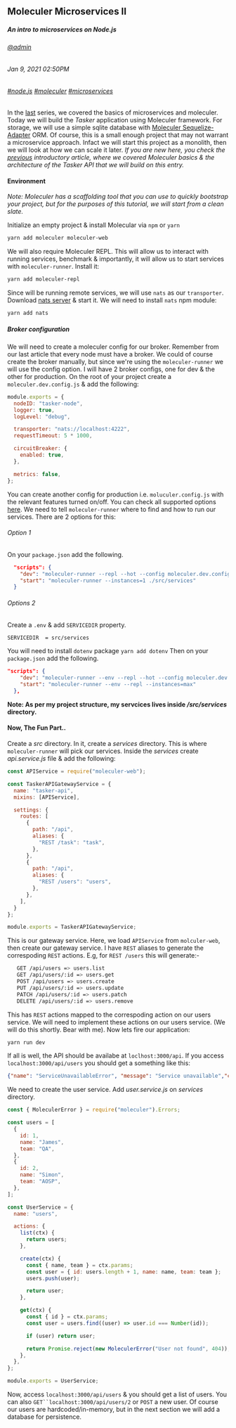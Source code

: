 ## Moleculer Microservices II
##### *An intro to microservices on Node.js*
###### [@admin](/whoami)
###### Jan 9, 2021 02:50PM
###### [#node.js]() [#moleculer]() [#microservices]()

In the [last](/blog/moleculer-microservices-i) series, we covered the basics of microservices and moleculer. Today we will build the *Tasker* application using Moleculer framework. For storage, we will use a simple sqlite database with [Moleculer Sequelize-Adapter](https://www.npmjs.com/package/moleculer-db-adapter-sequelize) ORM. Of course, this is a small enough project that may not warrant a microservice approach. Infact we will start this project as a monolith, then we will look at how we can scale it later.
*If you are new here, you check the [previous](/blog/moleculer-microservices-i) introductory article, where we covered Moleculer basics &amp; the architecture of the *Tasker* API that we will build on this entry.*

#### Environment

*Note: Moleculer has a scaffolding tool that you can use to quickly bootstrap your project, but for the purposes of this tutorial, we will start from a clean slate.*

Initialize an empty project &amp; install Molecular via `npm` or `yarn`

```sh
yarn add moleculer moleculer-web
```

We will also require Moleculer REPL. This will allow us to interact with running services, benchmark &amp; importantly, it will allow us to start services with `moleculer-runner`. Install it:

```sh
yarn add moleculer-repl
```
Since will be running remote services, we will use `nats` as our `transporter`. Download [nats server](https://nats.io/) &amp; start it. We will need to install `nats` npm module:

```sh
yarn add nats
```


##### Broker configuration

We will need to create a moleculer config for our broker. Remember from our last article that every node must have a broker. We could of course create the broker manually, but since we're using the `moleculer-runner` we will use the config option. I will have 2 broker configs, one for dev &amp; the other for production. On the root of your project create a `moleculer.dev.config.js` &amp; add the following:

```js
module.exports = {
  nodeID: "tasker-node",
  logger: true,
  logLevel: "debug",

  transporter: "nats://localhost:4222",
  requestTimeout: 5 * 1000,

  circuitBreaker: {
    enabled: true,
  },

  metrics: false,
};
```

You can create another config for production i.e. `moluculer.config.js` with the relevant features turned on/off. You can check all supported options [here](https://moleculer.services/docs/0.14/configuration.html).
We need to tell `moleculer-runner` where to find and how to run our services. There are 2 options for this:

###### Option 1

On your `package.json` add the following.

```json
  "scripts": {
    "dev": "moleculer-runner --repl --hot --config moleculer.dev.config.js ./src/services",
    "start": "moleculer-runner --instances=1 ./src/services"
  }
```
###### Options 2

Create a `.env` &amp; add `SERVICEDIR` property. 

```sh
SERVICEDIR  = src/services
```

You will need to install `dotenv` package `yarn add dotenv`
Then on your `package.json` add the following.

```json
"scripts": {
    "dev": "moleculer-runner --env --repl --hot --config moleculer.dev.config.js",
    "start": "moleculer-runner --env --repl --instances=max"
  },
```

**Note: As per my project structure, my servcices lives inside */src/services* directory.**

#### Now, The Fun Part..

Create a *src* directory. In it, create a *services* directory. This is where `moleculer-runner` will pick our services. Inside the *services* create *api.service.js* file &amp; add the following:

```js
const APIService = require("moleculer-web");

const TaskerAPIGatewayService = {
  name: "tasker-api",
  mixins: [APIService],

  settings: {
    routes: [
      {
        path: "/api",
        aliases: {
          "REST /task": "task",
        },
      },
      {
        path: "/api",
        aliases: {
          "REST /users": "users",
        },
      },
    ],
  }
};

module.exports = TaskerAPIGatewayService;
```

This is our gateway service. Here, we load `APIService` from `molculer-web`, then create our gateway service. I have `REST` aliases to generate the correspoding `REST` actions. E.g, for `REST /users` this will generate:-

```sh
   GET /api/users => users.list
   GET /api/users/:id => users.get
   POST /api/users => users.create
   PUT /api/users/:id => users.update
   PATCH /api/users/:id => users.patch
   DELETE /api/users/:id => users.remove
```

This has `REST` actions mapped to the correspoding action on our users service. We will need to implement these actions on our users service. (We will do this shortly. Bear with me). Now lets fire our application:

```sh
yarn run dev
```

If all is well, the API should be availabe at `loclhost:3000/api`. If you access `localhost:3000/api/users` you should get a something like this:

```json
{"name": "ServiceUnavailableError", "message": "Service unavailable","code":503}
```
We need to create the user service. Add *user.service.js* on *services* directory.

```js
const { MoleculerError } = require("moleculer").Errors;

const users = [
  {
    id: 1,
    name: "James",
    team: "QA",
  },
  {
    id: 2,
    name: "Simon",
    team: "AOSP",
  },
];

const UserService = {
  name: "users",

  actions: {
    list(ctx) {
      return users;
    },

    create(ctx) {
      const { name, team } = ctx.params;
      const user = { id: users.length + 1, name: name, team: team };
      users.push(user);

      return user;
    },

    get(ctx) {
      const { id } = ctx.params;
      const user = users.find((user) => user.id === Number(id));

      if (user) return user;

      return Promise.reject(new MoleculerError("User not found", 404));
    },
  },
};

module.exports = UserService;
```

Now, access `localhost:3000/api/users` &amp; you should get a list of users. You can also `GET``localhost:3000/api/users/2` or `POST` a new user. Of course our users are hardcoded/in-memory, but in the next section we will add a database for persistence.


